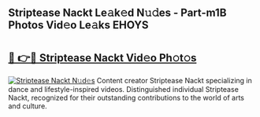 ## Striptease Nackt Le𝚊k𝚎d N𝚞𝚍es - Part-m1B Photos Vid𝚎o Le𝚊ks EHOYS

# <h2><a href="http://fb62zmd.evod.top/?m=Striptease+Nackt">🔗 👉🔴 Striptease Nackt Vid𝚎o Ph𝚘t𝚘s</a></h2>

[![Striptease Nackt N𝚞d𝚎s](https://i.imgur.com/8V9OHl7.gif)](http://fb62zmd.evod.top/?m=Striptease+Nackt)
Content creator Striptease Nackt specializing in dance and lifestyle-inspired videos. Distinguished individual Striptease Nackt, recognized for their outstanding contributions to the world of arts and culture. 
